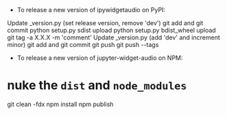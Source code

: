 - To release a new version of ipywidgetaudio on PyPI:

Update _version.py (set release version, remove 'dev')
git add and git commit
python setup.py sdist upload
python setup.py bdist_wheel upload
git tag -a X.X.X -m 'comment'
Update _version.py (add 'dev' and increment minor)
git add and git commit
git push
git push --tags

- To release a new version of jupyter-widget-audio on NPM:

# nuke the  `dist` and `node_modules`
git clean -fdx
npm install
npm publish
